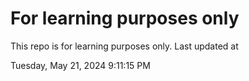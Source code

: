 # For learning purposes only
This repo is for learning purposes only.
Last updated at

Tuesday, May 21, 2024 9:11:15 PM

